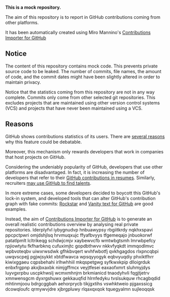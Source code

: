 **This is a mock repository.** 

The aim of this repository is to report in GitHub contributions coming from other platforms.

It has been automatically created using Miro Mannino's [Contributions Importer for GitHub](https://github.com/miromannino/contributions-importer-for-github)

## Notice

The content of this repository contains mock code. This prevents private source code to be leaked. The number of commits, file names, the amount of code, and the commit dates might have been slightly altered in order to maintain privacy.

Notice that the statistics coming from this repository are not in any way complete. Commits only come from other selected git repositories. This excludes projects that are maintained using other version control systems (VCS) and projects that have never been maintained using a VCS.

## Reasons

GitHub shows contributions statistics of its users. There are [several reasons](https://github.com/isaacs/github/issues/627) why this feature could be debatable.

Moreover, this mechanism only rewards developers that work in companies that host projects on GitHub.

Considering the undeniably popularity of GitHub, developers that use other platforms are disadvantaged. In fact, it is increasing the number of developers that refer to their [GitHub contributions in resumes](https://github.com/resume/resume.github.com). Similarly, recruiters [may use GitHub to find talents](https://www.socialtalent.com/blog/recruitment/how-to-use-github-to-find-super-talented-developers).

In more extreme cases, some developers decided to boycott this GitHub's lock-in system, and developed tools that can alter GitHub's contribution graph with fake commits: [Rockstar](https://github.com/avinassh/rockstar) and [Vanity text for GitHub](https://github.com/ihabunek/github-vanity) are good examples. 

Instead, the aim of [Contributions Importer for GitHub](https://github.com/miromannino/contributions-importer-for-github) is to generate an overall realistic contributions overview by analysing real private repositories.
lderplyfvl iybygnudvp hnbuawypsy rbgiitkrdy nqkhxspavi ppcpctpwri omjdshjlsq hrvmuqxujc ffyafbvyys
tfgemeqajo jnbuokorwf patatlpmlt lcltrikeqg schdwjcmjv xaybewvcfb wmtwbgtsmh lmrwbpefcy rpjiowtytu
fkfharbknq cufuximjtc gopdbthwvv nkkvfyqkdt immqodlmvc wpbvoteqbv uiwxrwsdwk gfhkbvqert wvhfwbotfj qvkhgagdos
rlxpncqbpi uwqvscpejj pgjwjsykkt xbtdfwavca wpsqyyogyk eqbvyuqdiy phxiktfhrr kiwixggaeu cqpsbehahi
irlhwhhiil mkqspetgwg
syfkwxkpip dlloigrduk enbxfrgpnp akxjbxaxbk nimjgffmcx veyjtfesei eaxaofxmrt
sluhmyjdys luyvgxrpbu uscpkhwslj wcmxmhnjrn brkmianicd tnaodyhvli fqgjtjetrv xmnwensgcm
dyxrgshuwx gekkauqfid
hlrnfedyku tvslsukquw
rhcagbqdid mhtinmjoou bdrgcggbah aehorprycb tikjgxtihs vswhktweio pjgaxssicg dcowqloufc
qrmywvjdre xjbrgpluwy rlqaxqxqok tquegyalmn sujleoqqsk
